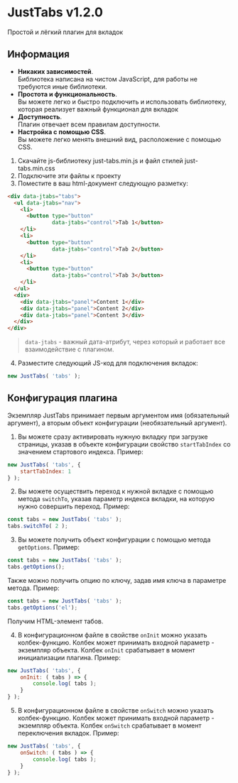 # JustTabs v1.2.0

Простой и лёгкий плагин для вкладок

## Информация

+ __Никаких зависимостей__. <br>
Библиотека написана на чистом JavaScript, для работы не требуются иные библиотеки.
+ __Простота и функциональность__. <br>
Вы можете легко и быстро подключить и использовать библиотеку, которая реализует важный функционал для вкладок
+ __Доступность__. <br>
Плагин отвечает всем правилам доступности.
+ __Настройка с помощью CSS__. <br>
Вы можете легко менять внешний вид, расположение с помощью CSS.

1. Скачайте js-библиотеку just-tabs.min.js и файл стилей just-tabs.min.css
2. Подключите эти файлы к проекту
3. Поместите в ваш html-документ следующую разметку:
```html
<div data-jtabs="tabs">
  <ul data-jtabs="nav">
    <li>
      <button type="button"
              data-jtabs="control">Tab 1</button>
    </li>
    <li>
      <button type="button"
              data-jtabs="control">Tab 2</button>
    </li>
    <li>
      <button type="button"
              data-jtabs="control">Tab 3</button>
    </li>
  </ul>
  <div>
    <div data-jtabs="panel">Content 1</div>
    <div data-jtabs="panel">Content 2</div>
    <div data-jtabs="panel">Content 3</div>
  </div>
</div>
```

> `data-jtabs` - важный дата-атрибут, через который и работает все взаимодействие с плагином.

4. Разместите следующий JS-код для подключения вкладок:
```javascript
new JustTabs( 'tabs' );
```

## Конфигурация плагина

Экземпляр JustTabs принимает первым аргументом имя (обязательный аргумент), а вторым объект конфигурации (необязательный аргумент).

1. Вы можете сразу активировать нужную вкладку при загрузке страницы, указав в объекте конфигурации свойство `startTabIndex` со значением стартового индекса. Пример:
```javascript
new JustTabs( 'tabs', {
	startTabIndex: 1
} );
```

2. Вы можете осуществить переход к нужной вкладке с помощью метода `switchTo`, указав параметр индекса вкладки, на которую нужно совершить переход. Пример:
```javascript
const tabs = new JustTabs( 'tabs' );
tabs.switchTo( 2 );
```

3. Вы можете получить объект конфигурации с помощью метода `getOptions`. Пример:
```javascript
const tabs = new JustTabs( 'tabs' );
tabs.getOptions();
```

Также можно получить опцию по ключу, задав имя ключа в параметре метода. Пример:
```javascript
const tabs = new JustTabs( 'tabs' );
tabs.getOptions('el');
```
Получим HTML-элемент табов.


4. В конфигурационном файле в свойстве `onInit` можно указать колбек-функцию. Колбек может принимать входной параметр - экземпляр объекта. Колбек `onInit` срабатывает в момент инициализации плагина. Пример:
```javascript
new JustTabs( 'tabs', {
	onInit: ( tabs ) => {
		console.log( tabs );
	}
} );
```

5. В конфигурационном файле в свойстве `onSwitch` можно указать колбек-функцию. Колбек может принимать входной параметр - экземпляр объекта. Колбек `onSwitch` срабатывает в момент переключения вкладок.  Пример:
```javascript
new JustTabs( 'tabs', {
	onSwitch: ( tabs ) => {
		console.log( tabs );
	}
} );
```
